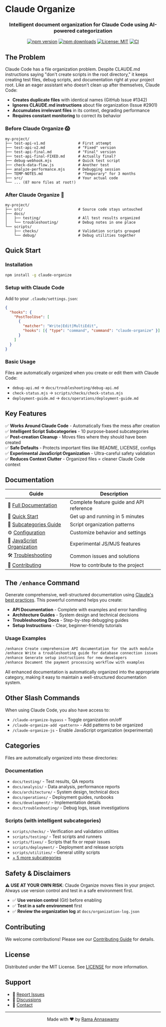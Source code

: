 # Claude Organize

<div align="center">

<h3>Intelligent document organization for Claude Code using AI-powered categorization</h3>

[![npm version](https://badge.fury.io/js/claude-organize.svg)](https://www.npmjs.com/package/claude-organize)
[![npm downloads](https://img.shields.io/npm/dm/claude-organize.svg)](https://www.npmjs.com/package/claude-organize)
[![License: MIT](https://img.shields.io/badge/License-MIT-yellow.svg)](https://opensource.org/licenses/MIT)
[![CI](https://github.com/ramakay/claude-organizer/actions/workflows/ci.yml/badge.svg)](https://github.com/ramakay/claude-organizer/actions/workflows/ci.yml)

</div>

## The Problem

Claude Code has a file organization problem. Despite CLAUDE.md instructions saying "don't create scripts in the root directory," it keeps creating test files, debug scripts, and documentation right at your project root. Like an eager assistant who doesn't clean up after themselves, Claude Code:

- **Creates duplicate files** with identical names (GitHub Issue #1342)
- **Ignores CLAUDE.md instructions** about file organization (Issue #2901)
- **Accumulates irrelevant files** in its context, degrading performance
- **Requires constant monitoring** to correct its behavior

### Before Claude Organize 😱

```
my-project/
├── test-api-v1.md               # First attempt
├── test-api-v2.md               # "Fixed" version
├── test-api-final.md            # "Final" version
├── test-api-final-FIXED.md      # Actually final?
├── debug-webhook.mjs            # Quick test script
├── check-data-flow.js           # Another test
├── analyze-performance.mjs      # Debugging session
├── TEMP-NOTES.md                # "Temporary" for 3 months
├── src/                         # Your actual code
└── ... (87 more files at root!)
```

### After Claude Organize 🎉

```
my-project/
├── src/                         # Source code stays untouched
├── docs/
│   ├── testing/                 # All test results organized
│   └── troubleshooting/         # Debug notes in one place
└── scripts/
    ├── checks/                  # Validation scripts grouped
    └── debug/                   # Debug utilities together
```

## Quick Start

### Installation

```bash
npm install -g claude-organize
```

### Setup with Claude Code

Add to your `.claude/settings.json`:

```json
{
  "hooks": {
    "PostToolUse": [
      {
        "matcher": "Write|Edit|MultiEdit",
        "hooks": [{ "type": "command", "command": "claude-organize" }]
      }
    ]
  }
}
```

### Basic Usage

Files are automatically organized when you create or edit them with Claude Code:

- `debug-api.md` → `docs/troubleshooting/debug-api.md`
- `check-status.mjs` → `scripts/checks/check-status.mjs`
- `deployment-guide.md` → `docs/operations/deployment-guide.md`

## Key Features

✅ **Works Around Claude Code** - Automatically fixes the mess after creation  
✅ **Intelligent Script Subcategories** - 10 purpose-based subcategories  
✅ **Post-creation Cleanup** - Moves files where they should have been created  
✅ **Safe Defaults** - Protects important files like README, LICENSE, configs  
✅ **Experimental JavaScript Organization** - Ultra-careful safety validation  
✅ **Reduces Context Clutter** - Organized files = cleaner Claude Code context

## Documentation

| **Guide**                                                   | **Description**                          |
| ----------------------------------------------------------- | ---------------------------------------- |
| 📖 [Full Documentation](docs/)                              | Complete feature guide and API reference |
| 🚀 [Quick Start](docs/quick-start.md)                       | Get up and running in 5 minutes          |
| 📂 [Subcategories Guide](docs/subcategories.md)             | Script organization patterns             |
| ⚙️ [Configuration](docs/configuration.md)                   | Customize behavior and settings          |
| 🔧 [JavaScript Organization](docs/js-organization-guide.md) | Experimental JS/MJS features             |
| 🛠️ [Troubleshooting](docs/troubleshooting/)                 | Common issues and solutions              |
| 🤝 [Contributing](CONTRIBUTING.md)                          | How to contribute to the project         |

## The `/enhance` Command

Generate comprehensive, well-structured documentation using [Claude's best practices](https://docs.anthropic.com/en/docs/build-with-claude/prompt-engineering/claude-4-best-practices). This powerful command helps you create:

- **API Documentation** - Complete with examples and error handling
- **Architecture Guides** - System design and technical decisions
- **Troubleshooting Docs** - Step-by-step debugging guides
- **Setup Instructions** - Clear, beginner-friendly tutorials

### Usage Examples

```bash
/enhance Create comprehensive API documentation for the auth module
/enhance Write a troubleshooting guide for database connection issues
/enhance Generate setup instructions for new developers
/enhance Document the payment processing workflow with examples
```

All enhanced documentation is automatically organized into the appropriate category, making it easy to maintain a well-structured documentation system.

## Other Slash Commands

When using Claude Code, you also have access to:

- `/claude-organize-bypass` - Toggle organization on/off
- `/claude-organize-add <pattern>` - Add patterns to be organized
- `/claude-organize-js` - Enable JavaScript organization (experimental)

## Categories

Files are automatically organized into these directories:

### Documentation

- `docs/testing/` - Test results, QA reports
- `docs/analysis/` - Data analysis, performance reports
- `docs/architecture/` - System design, technical docs
- `docs/operations/` - Deployment guides, runbooks
- `docs/development/` - Implementation details
- `docs/troubleshooting/` - Debug logs, issue investigations

### Scripts (with intelligent subcategories)

- `scripts/checks/` - Verification and validation utilities
- `scripts/testing/` - Test scripts and runners
- `scripts/fixes/` - Scripts that fix or repair issues
- `scripts/deployment/` - Deployment and release scripts
- `scripts/utilities/` - General utility scripts
- [+ 5 more subcategories](docs/subcategories.md)

## Safety & Disclaimers

**⚠️ USE AT YOUR OWN RISK**: Claude Organize moves files in your project. Always use version control and test in a safe environment first.

- ✅ **Use version control** (Git) before enabling
- ✅ **Test in a safe environment** first
- ✅ **Review the organization log** at `docs/organization-log.json`

## Contributing

We welcome contributions! Please see our [Contributing Guide](CONTRIBUTING.md) for details.

## License

Distributed under the MIT License. See [LICENSE](LICENSE) for more information.

## Support

- 📝 [Report Issues](https://github.com/ramakay/claude-organize/issues)
- 💬 [Discussions](https://github.com/ramakay/claude-organize/discussions)
- 📧 [Contact](mailto:your-email@example.com)

---

<div align="center">
Made with ❤️ by <a href="https://github.com/ramakay">Rama Annaswamy</a>
</div>
